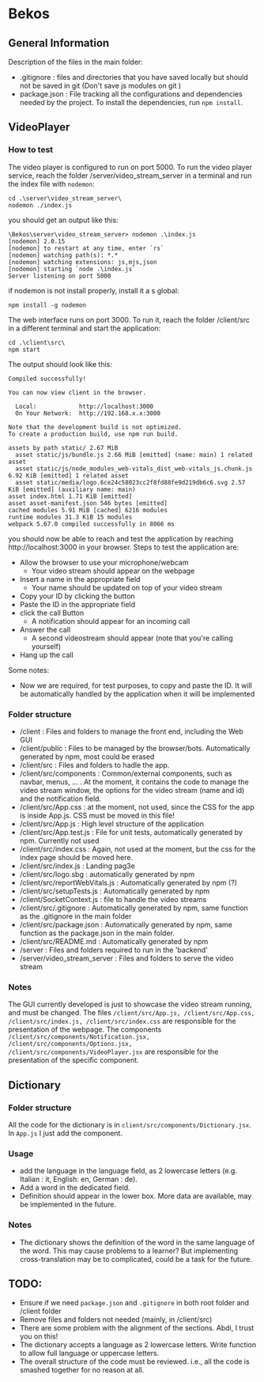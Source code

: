 # Bekos

## General Information
Description of the files in the main folder:
- .gitignore : files and directories that you have saved locally but should not be saved in git (Don't save js modules on git )
- package.json : File tracking all the configurations and dependencies needed by the project. To install the dependencies, run `npm install`.
## VideoPlayer
### How to test
The video player is configured to run on port 5000. To run the video player service, reach the folder /server/video_stream_server in a terminal and run the index file with `nodemon`:
```
cd .\server\video_stream_server\
nodemon ./index.js
```
you should get an output like this:
```
\Bekos\server\video_stream_server> nodemon .\index.js
[nodemon] 2.0.15
[nodemon] to restart at any time, enter `rs`
[nodemon] watching path(s): *.*
[nodemon] watching extensions: js,mjs,json
[nodemon] starting `node .\index.js`
Server listening on port 5000
```
if nodemon is not install properly, install it a s global:
```
npm install -g nodemon
```
The web interface runs on port 3000. To run it, reach the folder /client/src in a different terminal and start the application:
```
cd .\client\src\
npm start
```
The output should look like this:
```
Compiled successfully!

You can now view client in the browser.

  Local:            http://localhost:3000
  On Your Network:  http://192.168.x.x:3000

Note that the development build is not optimized.
To create a production build, use npm run build.

assets by path static/ 2.67 MiB
  asset static/js/bundle.js 2.66 MiB [emitted] (name: main) 1 related asset
  asset static/js/node_modules_web-vitals_dist_web-vitals_js.chunk.js 6.92 KiB [emitted] 1 related asset
  asset static/media/logo.6ce24c58023cc2f8fd88fe9d219db6c6.svg 2.57 KiB [emitted] (auxiliary name: main)
asset index.html 1.71 KiB [emitted]
asset asset-manifest.json 546 bytes [emitted]
cached modules 5.91 MiB [cached] 6216 modules
runtime modules 31.3 KiB 15 modules
webpack 5.67.0 compiled successfully in 8066 ms
```
you should now be able to reach and test the application by reaching http://localhost:3000 in your browser.
Steps to test the application are:
- Allow the browser to use your microphone/webcam
    - Your video stream should appear on the webpage
- Insert a name in the appropriate field
    - Your name should be updated on top of your video stream
- Copy your ID by clicking the button
- Paste the ID in the appropriate field
- click the call Button
    - A notification should appear for an incoming call
- Answer the call
    - A second videostream should appear (note that you're calling yourself)
- Hang up the call

Some notes:
- Now we are required, for test purposes, to copy and paste the ID. It will be automatically handled by the application when it will be implemented

### Folder structure
- /client : Files and folders to manage the front end, including the Web GUI
- /client/public : Files to be managed by the browser/bots. Automatically generated by npm, most could be erased
- /client/src : Files and folders to hadle the app.
- /client/src/components : Common/external components, such as navbar, menus, ... . At the moment, it contains the code to manage the video stream window, the options for the video stream (name and id) and the notification field.
- /client/src/App.css : at the moment, not used, since the CSS for the app is inside App.js. CSS must be moved in this file!
- /client/src/App.js : High level structure of the application
- /client/src/App.test.js : File for unit tests, automatically generated by npm. Currently not used
- /client/src/index.css : Again, not used at the moment, but the css for the index page should be moved here.
- /client/src/index.js : Landing pag3e
- /client/src/logo.sbg : automatically generated by npm
- /client/src/reportWebVitals.js : Automatically generated by npm (?)
- /client/src/setupTests.js : Automatically generated by npm
- /client/SocketContext.js : file to handle the video streams
- /client/src/.gitignore : Automatically generated by npm, same function as the .gitignore in the main folder
- /client/src/package.json : Automatically generated by npm, same function as the package.json in the main folder.
- /client/src/README.md : Automatically generated by npm
- /server : Files and folders required to run in the 'backend'
- /server/video_stream_server : Files and folders to serve the video stream
### Notes
The GUI currently developed is just to showcase the video stream running, and must be changed. The files `/client/src/App.js, /client/src/App.css, /client/src/index.js, /client/src/index.css` are responsible for the presentation of the webpage. The components `/client/src/components/Notification.jsx, /client/src/components/Options.jsx, /client/src/components/VideoPlayer.jsx` are responsible for the presentation of the specific component.

## Dictionary

### Folder structure
All the code for the dictionary is in `client/src/components/Dictionary.jsx`. In `App.js` I just add the component.

### Usage
- add the language in the language field, as 2 lowercase letters (e.g. Italian : it, English: en, German : de).
- Add a word in the dedicated field.
- Definition should appear in the lower box. More data are available, may be implemented in the future.

### Notes
- The dictionary shows the definition of the word in the same language of the word. This may cause problems to a learner? But implementing cross-translation may be to complicated, could be a task for the future.
## TODO:
- Ensure if we need `package.json` and `.gitignore` in both root folder and /client folder
- Remove files and folders not needed (mainly, in /client/src)
- There are some problem with the alignment of the sections. Abdi, I trust you on this!
- The dictionary accepts a language as 2 lowercase letters. Write function to allow full language or uppercase letters.
- The overall structure of the code must be reviewed. i.e., all the code is smashed together for no reason at all.

